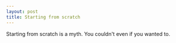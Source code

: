 ```yaml
---
layout: post
title: Starting from scratch
---
```


Starting from scratch is a myth. You couldn't even if you wanted to.